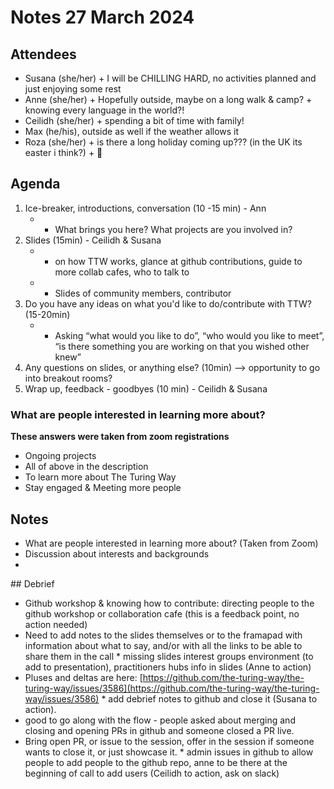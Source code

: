 # Notes 27 March 2024

## Attendees

* Susana (she/her) + I will be CHILLING HARD, no activities planned and just enjoying some rest
* Anne (she/her) + Hopefully outside, maybe on a long walk \& camp?  + knowing every language in the world?!
* Ceilidh (she/her) + spending a bit of time with family!
* Max (he/his), outside as well if the weather allows it
* Roza (she/her) + is there a long holiday coming up??? (in the UK its easter i think?) + 🐳

## Agenda

1) Ice-breaker, introductions, conversation (10 -15 min) - Ann
   * - What brings you here? What projects are you involved in?
2) Slides (15min) - Ceilidh & Susana
   * - on how TTW works, glance at github contributions, guide to more collab cafes, who to talk to
   * - Slides of community members, contributor
3) Do you have any ideas on what you'd like to do/contribute with TTW? (15-20min)
   * - Asking  “what would you like to do”, “who would you like to meet”, “is there something you are working on that you wished other knew”
4) Any questions on slides, or anything else? (10min) --> opportunity to go into breakout rooms?
5)  Wrap up, feedback - goodbyes (10 min) - Ceilidh & Susana

### What are people interested in learning more about?

**These answers were taken from zoom registrations**
* Ongoing projects
* All of above in the description
* To learn more about The Turing Way
* Stay engaged \& Meeting more people

 ## Notes

* What are people interested in learning more about? (Taken from Zoom)
* Discussion about interests and backgrounds
*

## Debrief

* Github workshop \& knowing how to contribute: directing people to the github workshop or collaboration cafe (this is a feedback point, no action needed)
* Need to add notes to the slides themselves or to the framapad with information about what to say, and/or with all the links to be able to share them in the call
      * missing slides interest groups environment (to add to presentation), practitioners hubs info in slides (Anne to action)
* Pluses and deltas are here: [https://github.com/the-turing-way/the-turing-way/issues/3586](https://github.com/the-turing-way/the-turing-way/issues/3586)
      * add debrief notes to github and close it (Susana to action).
* good to go along with the flow - people asked about merging and closing and opening PRs in github and someone closed a PR live.
* Bring open PR, or issue to the session, offer in the session if someone wants to close it, or just showcase it.
      * admin issues in github to allow people to add people to the github repo, anne to be there at the beginning of call to add users (Ceilidh to action, ask on slack)
